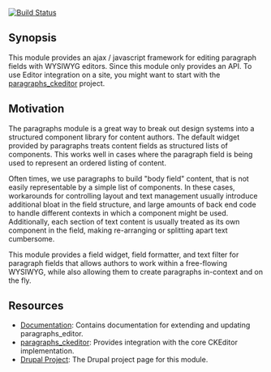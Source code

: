 [![Build Status](https://travis-ci.org/christophersmith262/paragraphs_editor.svg?branch=8.x)](https://travis-ci.org/christophersmith262/paragraphs_editor)

## Synopsis

This module provides an ajax / javascript framework for editing paragraph
fields with WYSIWYG editors. Since this module only provides an API. To use
Editor integration on a site, you might want to start with the
[paragraphs_ckeditor](https://github.com/christophersmith262/paragraphs_ckeditor) project.

## Motivation

The paragraphs module is a great way to break out design systems into a
structured component library for content authors. The default widget provided by
paragraphs treats content fields as structured lists of components. This works
well in cases where the paragraph field is being used to represent an ordered
listing of content.

Often times, we use paragraphs to build "body field" content, that is not easily
representable by a simple list of components. In these cases, workarounds for
controlling layout and text management usually introduce additional bloat in the
field structure, and large amounts of back end code to handle different contexts
in which a component might be used. Additionally, each section of text content
is usually treated as its own component in the field, making re-arranging or
splitting apart text cumbersome.

This module provides a field widget, field formatter, and text filter for
paragraph fields that allows authors to work within a free-flowing WYSIWYG,
while also allowing them to create paragraphs in-context and on the fly.

## Resources

 * [Documentation](http://paragraphs-editor.readthedocs.io/en/latest): Contains documentation for extending and
   updating paragraphs_editor.
 * [paragraphs_ckeditor](https://github.com/christophersmith262/paragraphs_ckeditor): Provides integration with the core CKEditor
   implementation.
 * [Drupal Project](https://www.drupal.org/sandbox/christophersmith262/2491637): The Drupal project page for this module.
